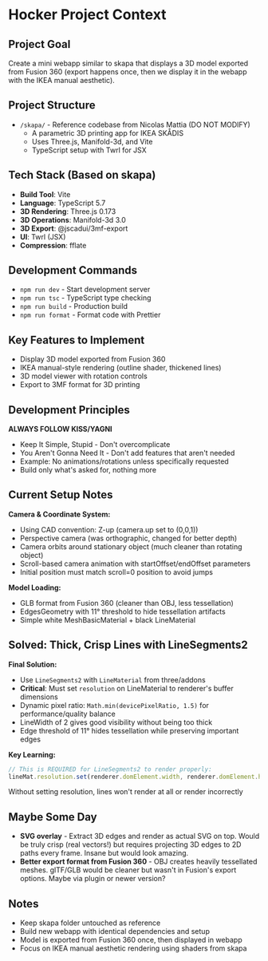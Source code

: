 # Hocker Project Context

## Project Goal
Create a mini webapp similar to skapa that displays a 3D model exported from Fusion 360 (export happens once, then we display it in the webapp with the IKEA manual aesthetic).

## Project Structure
- `/skapa/` - Reference codebase from Nicolas Mattia (DO NOT MODIFY)
  - A parametric 3D printing app for IKEA SKÅDIS
  - Uses Three.js, Manifold-3d, and Vite
  - TypeScript setup with Twrl for JSX

## Tech Stack (Based on skapa)
- **Build Tool**: Vite
- **Language**: TypeScript 5.7
- **3D Rendering**: Three.js 0.173
- **3D Operations**: Manifold-3d 3.0
- **3D Export**: @jscadui/3mf-export
- **UI**: Twrl (JSX)
- **Compression**: fflate

## Development Commands
- `npm run dev` - Start development server
- `npm run tsc` - TypeScript type checking
- `npm run build` - Production build
- `npm run format` - Format code with Prettier

## Key Features to Implement
- Display 3D model exported from Fusion 360
- IKEA manual-style rendering (outline shader, thickened lines)
- 3D model viewer with rotation controls
- Export to 3MF format for 3D printing

## Development Principles
**ALWAYS FOLLOW KISS/YAGNI**
- Keep It Simple, Stupid - Don't overcomplicate
- You Aren't Gonna Need It - Don't add features that aren't needed
- Example: No animations/rotations unless specifically requested
- Build only what's asked for, nothing more

## Current Setup Notes
**Camera & Coordinate System:**
- Using CAD convention: Z-up (camera.up set to (0,0,1))
- Perspective camera (was orthographic, changed for better depth)
- Camera orbits around stationary object (much cleaner than rotating object)
- Scroll-based camera animation with startOffset/endOffset parameters
- Initial position must match scroll=0 position to avoid jumps

**Model Loading:**
- GLB format from Fusion 360 (cleaner than OBJ, less tessellation)
- EdgesGeometry with 11° threshold to hide tessellation artifacts
- Simple white MeshBasicMaterial + black LineMaterial

## Solved: Thick, Crisp Lines with LineSegments2
**Final Solution:**
- Use `LineSegments2` with `LineMaterial` from three/addons
- **Critical**: Must set `resolution` on LineMaterial to renderer's buffer dimensions
- Dynamic pixel ratio: `Math.min(devicePixelRatio, 1.5)` for performance/quality balance
- LineWidth of 2 gives good visibility without being too thick
- Edge threshold of 11° hides tessellation while preserving important edges

**Key Learning:**
```typescript
// This is REQUIRED for LineSegments2 to render properly:
lineMat.resolution.set(renderer.domElement.width, renderer.domElement.height);
```
Without setting resolution, lines won't render at all or render incorrectly

## Maybe Some Day
- **SVG overlay** - Extract 3D edges and render as actual SVG on top. Would be truly crisp (real vectors!) but requires projecting 3D edges to 2D paths every frame. Insane but would look amazing.
- **Better export format from Fusion 360** - OBJ creates heavily tessellated meshes. glTF/GLB would be cleaner but wasn't in Fusion's export options. Maybe via plugin or newer version?

## Notes
- Keep skapa folder untouched as reference
- Build new webapp with identical dependencies and setup
- Model is exported from Fusion 360 once, then displayed in webapp
- Focus on IKEA manual aesthetic rendering using shaders from skapa